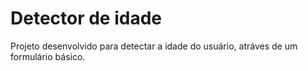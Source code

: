 # Detector de idade
 Projeto desenvolvido para detectar a idade do usuário, atráves de um formulário básico.
